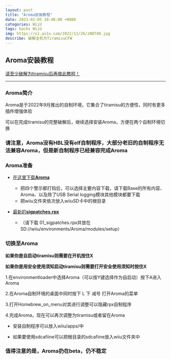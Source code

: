 ```yaml
---
layout: post
title: "Aroma安装教程"
date: 2023-02-05 10:40:00 +0800
categories: WiiU
tags: hacks WiiU
img: https://s1.ax1x.com/2022/11/26/zN87dO.jpg
describe: 破解主机为TiramisuCFW
---
```


## Aroma安装教程

[请至少破解为tiramisu后再做此教程！](https://wiiu.1919810.com/wiiu/2023/02/05/Hack-Tiramisu.html)

<hr />

### Aroma简介

Aroma是于2022年9月推出的自制环境，它集合了tiramisu的方便性，同时有更多插件增强体验

可以在完成tiramisu的完整破解后，继续选择安装Aroma，方便在两个自制环境切换

### 请注意，Aroma没有HBL没有elf自制程序，大部分老旧的自制程序无法兼容Aroma，但是新自制程序已经兼容完成Aroma

### Aroma准备

- [在这里下载**Aroma**](Aroma.foryour.cafe)
  - 把四个警示都打钩后，可以选择主要内容下载，请下载Base的所有内容、Aroma、以及除了USB Serial logging模块其他模块都要下载
  - 把wiiu文件夹依次放入wiiuSD卡中的根目录

- [最新的**sigpatches.rpx**](https://github.com/marco-calautti/SigpatchesModuleWiiU/releases/tag/1.2)
  - （请下载 01_sigpatches.rpx并放在SD://wiiu/environments/Aroma/modules/setup）

### 切换至Aroma

**如果你是自启动tiramisu则需要在开机按住X**

**如果你是用安全使用须知启动tiramisu则需要打开安全使用须知时按住X**

1.在environmentloader中选择Aroma（可以按Y键选择作为自启动）按下A进入Aroma

2.在Aroma自制环境的桌面中同时按下 L 下 减号 打开Aroma的菜单

3.打开Homebrew_on_menu对其进行调整可以隐藏rpx自制程序

4.完成Aroma，现在可以再次调整为tiramisu或者留在Aroma

- 安装自制程序可以放入wiiu/apps/中

- 如果要使用sdcafiine可以把根目录的sdcafiine放入wiiu文件夹中

### 值得注意的是，Aroma扔在beta，仍不稳定
